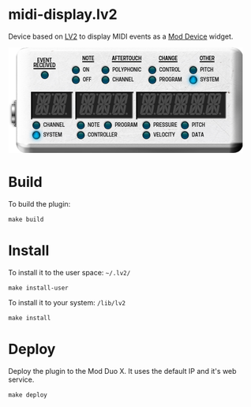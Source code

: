 # midi-display.lv2

Device based on [LV2](http://lv2plug.in/) to display MIDI events as a [Mod Device](moddevices.com) widget.

![Preview](./modgui/screenshot.png)

# Build

To build the plugin:

```
make build
```
# Install

To install it to the user space: `~/.lv2/`

```
make install-user
```

To install it to your system: `/lib/lv2`

```
make install
```

# Deploy

Deploy the plugin to the Mod Duo X. It uses the default IP and it's web service.

```
make deploy
```
